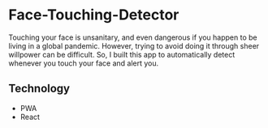 # Face-Touching-Detector

Touching your face is unsanitary, and even dangerous if you happen to be living in a global pandemic. 
However, trying to avoid doing it through sheer willpower can be difficult.
So, I built this app to automatically detect whenever you touch your face and alert you.

## Technology
- PWA
- React
